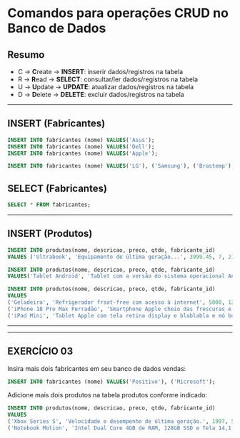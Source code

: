 # Comandos para operações CRUD no Banco de Dados

## Resumo 

- C -> **C**reate   -> **INSERT**: inserir dados/registros na tabela 
- R -> **R**ead     -> **SELECT**: consultar/ler dados/registros na tabela
- U -> **U**pdate   -> **UPDATE**: atualizar dados/registros na tabela 
- D -> **D**elete   -> **DELETE**: excluir dados/registros na tabela 

--- 

## INSERT (Fabricantes)

``` sql
INSERT INTO fabricantes (nome) VALUES('Asus');
INSERT INTO fabricantes (nome) VALUES('Dell');
INSERT INTO fabricantes (nome) VALUES('Apple');

INSERT INTO fabricantes (nome) VALUES('LG'), ('Samsung'), ('Brastemp');
```

## SELECT (Fabricantes)
``` sql
SELECT * FROM fabricantes;
```

---

## INSERT (Produtos) 
``` sql
INSERT INTO produtos(nome, descricao, preco, qtde, fabricante_id) 
VALUES ('Ultrabook', 'Equipamento de última geração...', 3999.45, 7, 2)
```

``` sql
INSERT INTO produtos(nome, descricao, preco, qtde, fabricante_id)
VALUES('Tablet Android', 'Tablet com a versão do sistema operacional Android, possui tela de 10 polegadas e armazenamento de 128GB....', 900, 12, 5 )
```

``` sql
INSERT INTO produtos(nome, descricao, preco, qtde, fabricante_id)
VALUES
('Geladeira', 'Refrigerador frsot-free com acesso à internet', 5000, 12, 6 ), 
('iPhone 18 Pro Max Ferradão', 'Smartphone Apple cheio das frescuras e caro pra caramba... coisa de rico', 9666.66, 3, 3 ), 
('iPad Mini', 'Tablet Apple com tela retina display e blablabla e mó bunitinha', 4999.12, 5 , 3)
```

---

---

## EXERCÍCIO 03

Insira mais dois fabricantes em seu banco de dados vendas:

``` sql
INSERT INTO fabricantes (nome) VALUES('Positivo'), ('Microsoft');

```

Adicione mais dois produtos na tabela produtos conforme indicado:
``` sql
INSERT INTO produtos(nome, descricao, preco, qtde, fabricante_id)
VALUES
('Xbox Series S', 'Velocidade e desempenho de última geração.', 1997, 5 , 8),
('Notebook Motion', 'Intel Dual Core 4GB de RAM, 128GB SSD e Tela 14,1 polegadas.', 1213.65, 8, 7 ),
```
